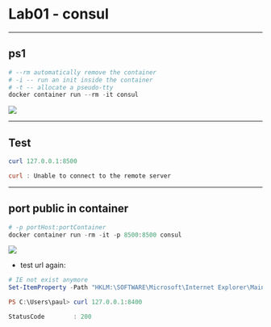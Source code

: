 # Lab01 - consul

---

## ps1
````ps1
# --rm automatically remove the container
# -i -- run an init inside the container
# -t -- allocate a pseudo-tty
docker container run --rm -it consul
````
[<img src="https://i.imgur.com/Yr6whAq.png">](https://i.imgur.com/Yr6whAq.png)

---

## Test
````ps1
curl 127.0.0.1:8500

curl : Unable to connect to the remote server
````

---

## port public in container
````ps1
# -p portHost:portContainer
docker container run -rm -it -p 8500:8500 consul
````
[<img src="https://i.imgur.com/UWBMLgT.png">](https://i.imgur.com/UWBMLgT.png)
* test url again:
````ps1
# IE not exist anymore
Set-ItemProperty -Path "HKLM:\SOFTWARE\Microsoft\Internet Explorer\Main" -Name "DisableFirstRunCustomize" -Value 2

PS C:\Users\paul> curl 127.0.0.1:8400                                              

StatusCode        : 200
````
